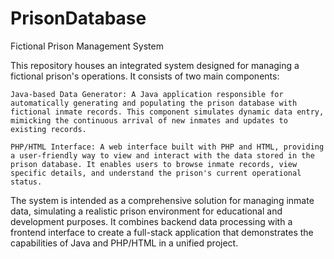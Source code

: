 # PrisonDatabase
Fictional Prison Management System

This repository houses an integrated system designed for managing a fictional prison's operations. It consists of two main components:

    Java-based Data Generator: A Java application responsible for automatically generating and populating the prison database with fictional inmate records. This component simulates dynamic data entry, mimicking the continuous arrival of new inmates and updates to existing records.

    PHP/HTML Interface: A web interface built with PHP and HTML, providing a user-friendly way to view and interact with the data stored in the prison database. It enables users to browse inmate records, view specific details, and understand the prison's current operational status.

The system is intended as a comprehensive solution for managing inmate data, simulating a realistic prison environment for educational and development purposes. It combines backend data processing with a frontend interface to create a full-stack application that demonstrates the capabilities of Java and PHP/HTML in a unified project.
